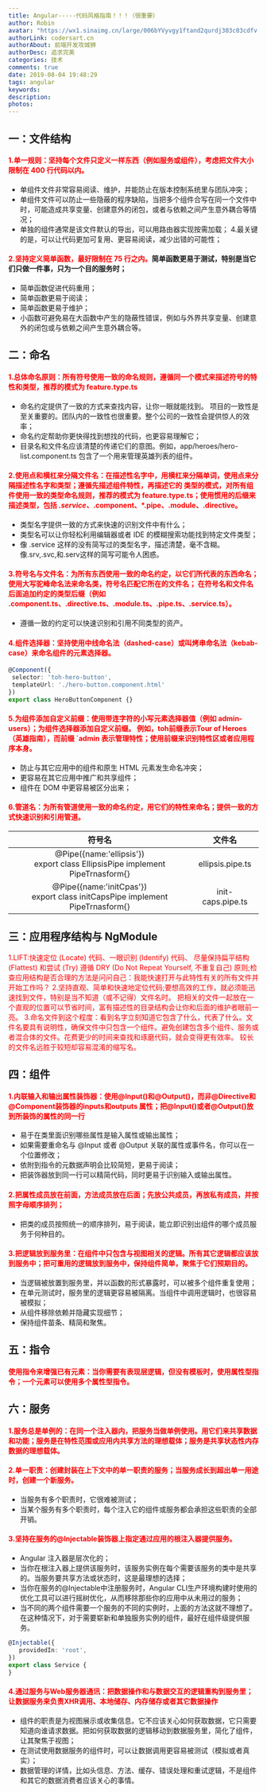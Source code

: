 ```yaml
---
title: Angular-----代码风格指南！！！（很重要）
author: Robin
avatar: "https://wx1.sinaimg.cn/large/006bYVyvgy1ftand2qurdj303c03cdfv.jpg"
authorLink: codersart.cn
authorAbout: 前端开发攻城狮
authorDesc: 追求完美
categories: 技术
comments: true
date: 2019-08-04 19:48:29
tags: angular
keywords:
description:
photos:
---
```


## 一：文件结构

#### <font color="red">1.单一规则：坚持每个文件只定义一样东西（例如服务或组件），考虑把文件大小限制在 400 行代码以内。</font>

- 单组件文件非常容易阅读、维护，并能防止在版本控制系统里与团队冲突；
- 单组件文件可以防止一些隐蔽的程序缺陷，当把多个组件合写在同一个文件中时，可能造成共享变量、创建意外的闭包，或者与依赖之间产生意外耦合等情况；
- 单独的组件通常是该文件默认的导出，可以用路由器实现按需加载； 4.最关键的是，可以让代码更加可复用、更容易阅读，减少出错的可能性；

#### <font color="red">2.坚持定义简单函数，最好限制在 75 行之内。</font>简单函数更易于测试，特别是当它们只做一件事，只为一个目的服务时；

- 简单函数促进代码重用；
- 简单函数更易于阅读； 
- 简单函数更易于维护； 
- 小函数可避免易在大函数中产生的隐蔽性错误，例如与外界共享变量、创建意外的闭包或与依赖之间产生意外耦合等。

## 二：命名

#### <font color="red">1.总体命名原则：所有符号使用一致的命名规则，遵循同一个模式来描述符号的特性和类型，推荐的模式为 feature.type.ts</font>

- 命名约定提供了一致的方式来查找内容，让你一眼就能找到。 项目的一致性是至关重要的。团队内的一致性也很重要。整个公司的一致性会提供惊人的效率； 
- 命名约定帮助你更快得找到想找的代码，也更容易理解它； 
- 目录名和文件名应该清楚的传递它们的意图。例如，app/heroes/hero-list.component.ts 包含了一个用来管理英雄列表的组件。

#### <font color="red">2.使用点和横杠来分隔文件名：在描述性名字中，用横杠来分隔单词，使用点来分隔描述性名字和类型；遵循先描述组件特性，再描述它的 类型的模式，对所有组件使用一致的类型命名规则，推荐的模式为 feature.type.ts；使用惯用的后缀来描述类型，包括 _.service、_.component、\*.pipe、.module、.directive。</font>

- 类型名字提供一致的方式来快速的识别文件中有什么； 
- 类型名可以让你轻松利用编辑器或者 IDE 的模糊搜索功能找到特定文件类型； 
- 像 .service 这样的没有简写过的类型名字，描述清楚，毫不含糊。像.srv,.svc,和.serv这样的简写可能令人困惑。

#### <font color="red">3.符号名与文件名：为所有东西使用一致的命名约定，以它们所代表的东西命名；使用大写驼峰命名法来命名类，符号名匹配它所在的文件名； 在符号名和文件名后面追加约定的类型后缀（例如 .component.ts、.directive.ts、.module.ts、.pipe.ts、.service.ts）。</font>

- 遵循一致的约定可以快速识别和引用不同类型的资产。

#### <font color="red">4.组件选择器：坚持使用中线命名法（dashed-case）或叫烤串命名法（kebab-case）来命名组件的元素选择器。</font>

```TypeScript
@Component({
 selector: 'toh-hero-button',
 templateUrl: './hero-button.component.html'
})
export class HeroButtonComponent {}
```

#### <font color="red">5.为组件添加自定义前缀：使用带连字符的小写元素选择器值（例如 admin-users）；为组件选择器添加自定义前缀。 例如，toh前缀表示Tour of Heroes（英雄指南），而前缀 `admin 表示管理特性；使用前缀来识别特性区或者应用程序本身。</font>
- 防止与其它应用中的组件和原生 HTML 元素发生命名冲突；
- 更容易在其它应用中推广和共享组件；
- 组件在 DOM 中更容易被区分出来；

#### <font color="red">6.管道名：为所有管道使用一致的命名约定，用它们的特性来命名；提供一致的方式快速识别和引用管道。</font>
| 符号名 | 文件名 |
| :-----: | :-----: |
|@Pipe({name:'ellipsis'})<br>export class EllipsisPipe implement PipeTrnasform{}|ellipsis.pipe.ts|
|@Pipe({name:'initCpas'})<br>export class initCapsPipe implement PipeTrnasform{}|init-caps.pipe.ts|

## 三：应用程序结构与 NgModule
<font color="red">
1.LIFT:快速定位 (Locate) 代码、一眼识别 (Identify) 代码、 尽量保持扁平结构 (Flattest) 和尝试 (Try) 遵循 DRY (Do Not Repeat Yourself, 不重复自己) 原则;检查应用结构是否合理的方法是问问自己：我能快速打开与此特性有关的所有文件并开始工作吗？
2.坚持直观、简单和快速地定位代码;要想高效的工作，就必须能迅速找到文件，特别是当不知道（或不记得）文件名时。 把相关的文件一起放在一个直观的位置可以节省时间，富有描述性的目录结构会让你和后面的维护者眼前一亮。
3.命名文件到这个程度：看到名字立刻知道它包含了什么，代表了什么。文件名要具有说明性，确保文件中只包含一个组件。避免创建包含多个组件、服务或者混合体的文件。花费更少的时间来查找和琢磨代码，就会变得更有效率。 较长的文件名远胜于较短却容易混淆的缩写名。
</font>

## 四：组件
#### <font color="red">1.内联输入和输出属性装饰器：使用@Input()和@Output()，而非@Directive和@Component装饰器的inputs和outputs 属性；把@Input()或者@Output()放到所装饰的属性的同一行</font>
- 易于在类里面识别哪些属性是输入属性或输出属性；
- 如果需要重命名与 @Input 或者 @Output 关联的属性或事件名，你可以在一个位置修改；
- 依附到指令的元数据声明会比较简短，更易于阅读；
- 把装饰器放到同一行可以精简代码，同时更易于识别输入或输出属性。

#### <font color="red"> 2.把属性成员放在前面，方法成员放在后面；先放公共成员，再放私有成员，并按照字母顺序排列；</font>
- 把类的成员按照统一的顺序排列，易于阅读，能立即识别出组件的哪个成员服务于何种目的。

#### <font color="red">3.把逻辑放到服务里：在组件中只包含与视图相关的逻辑。所有其它逻辑都应该放到服务中；把可重用的逻辑放到服务中，保持组件简单，聚焦于它们预期目的。</font>
- 当逻辑被放置到服务里，并以函数的形式暴露时，可以被多个组件重复使用；
- 在单元测试时，服务里的逻辑更容易被隔离。当组件中调用逻辑时，也很容易被模拟；
- 从组件移除依赖并隐藏实现细节；
- 保持组件苗条、精简和聚焦。

## 五：指令
#### <font color="red">使用指令来增强已有元素：当你需要有表现层逻辑，但没有模板时，使用属性型指令；一个元素可以使用多个属性型指令。</font>

## 六：服务
#### <font color="red">1.服务总是单例的：在同一个注入器内，把服务当做单例使用。用它们来共享数据和功能；服务是在特性范围或应用内共享方法的理想载体；服务是共享状态性内存数据的理想载体。</font>

#### <font color="red">2.单一职责：创建封装在上下文中的单一职责的服务；当服务成长到超出单一用途时，创建一个新服务。</font>
- 当服务有多个职责时，它很难被测试；
- 当某个服务有多个职责时，每个注入它的组件或服务都会承担这些职责的全部开销。

#### <font color="red">3.坚持在服务的@Injectable装饰器上指定通过应用的根注入器提供服务。</font>
- Angular 注入器是层次化的；
- 当你在根注入器上提供该服务时，该服务实例在每个需要该服务的类中是共享的。当服务要共享方法或状态时，这是最理想的选择；
- 当你在服务的@Injectable中注册服务时，Angular CLI生产环境构建时使用的优化工具可以进行摇树优化，从而移除那些你的应用中从未用过的服务；
- 当不同的两个组件需要一个服务的不同的实例时，上面的方法这就不理想了。在这种情况下，对于需要崭新和单独服务实例的组件，最好在组件级提供服务。
``` TypeScript
@Injectable({
   providedIn: 'root',
})
export class Service {
}
```

#### <font color="red">4.通过服务与Web服务器通讯：把数据操作和与数据交互的逻辑重构到服务里；让数据服务来负责XHR调用、本地储存、内存储存或者其它数据操作</font>
- 组件的职责是为视图展示或收集信息。它不应该关心如何获取数据，它只需要知道向谁请求数据。把如何获取数据的逻辑移动到数据服务里，简化了组件，让其聚焦于视图；
- 在测试使用数据服务的组件时，可以让数据调用更容易被测试（模拟或者真实）；
- 数据管理的详情，比如头信息、方法、缓存、错误处理和重试逻辑，不是组件和其它的数据消费者应该关心的事情。